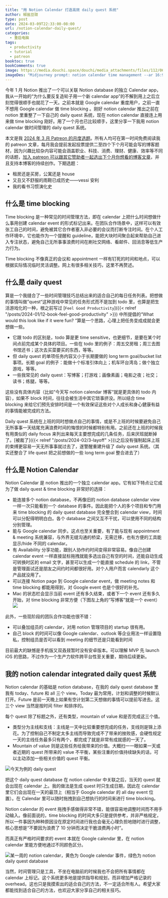 ```yaml
---
title: "用 Notion Calendar 打造高效 daily quest 系统"
author: 椒盐豆豉
type: post
date: 2024-03-09T22:33:00-08:00
url: /notion-calendar-daily-quest/
categories:
  - 重启电脑
tags:
  - productivity
  - tutorial
  - patreon
booktoc: true
bookComments: true
image: https://media.douchi.space/douchi/media_attachments/files/112/069/271/020/228/708/original/d21683dbf7e74fc9.png
imageDes: "Midjourney prompt: notion calendar time management --ar 16:9"
---
```


今年 1 月 Notion 推出了一个可以关联 Notion database 的独立 Calendar app，我从一开始的“为什么要反复造轮子用一个新 calendar app”的不解到用上之后立刻觉得很顺手也就花了一天。之前本就是 Google calendar 重度用户，之前一直不想用 Google calendar 做 time blocking 。刚好 notion calendar 推出之前在 notion 里重整了一下自己的 daily quest 系统，现在 notion calendar 直接连上用来做 time blocking 刚好。用了一个月也已比较顺手，这里分享一下我用 notion calendar 做时间管理的 daily quest 系统。

<!--more-->

本文是我 [2024 年 3 月 Patreon 的月度选题](https://www.patreon.com/posts/2024-nian-3-yue-97913966)。所有人均可在第一时间免费阅读我的 patreon 文章，每月我会提前发起投票提供二至四个下个月可能会写的博客题材，因为兴趣比较杂内容可能会涵盖职业、科技、消费、理财、健康、效率等不同的话题，[加入 patreon 可以跟其它赞助者一起选出下个月你想看的博客文章](https://www.patreon.com/posts/100083093)，并且支持本博客的持续创作。下期选题：
- 租房还是买房，公寓还是 house
- 又丑又不舒服的雨鞋已成历史——vessi 安利
- 我的看书习惯演化史

## 什么是 time blocking
Time blocking 是一种常见的时间管理方法，即在 calendar 上把什么时间想做什么事用创建 calendar event 的形式标记出来。在团队合作场景中，这样可以有效张工自己的时间，避免被其它合作者塞入非必要的会议而打断专注时间。在个人工作环境中，它也能作为一个提醒和 guideline，能把大块时间聚合起来帮助自己进入专注状态，避免自己无所事事浪费时间在刷社交网络、看邮件、回消息等低生产力行为。

Time blocking 不像真正的会议和 appointment 一样有钉死的时间和地点，可以根据实际情况临时灵活调整。网上有很多相关技巧，这里不再赘述。

## 什么是 daily quest
算是一个我缝合了一些时间管理技巧总结出来的适合自己的每日任务列表。把想做的事情叫做”quest“这种游戏中常见的任务形式而不是加到 todo 里，也算是把生活游戏化的一种，根之前写过 [`Feel Good Productivity`]({{< relref "/posts/2024-01/12-book-feel-good-productivity" >}}) 中所提倡的“What would this look like if it were fun? ”算是一个思路，心理上把任务变成成就会更想做一些。

- 它跟 todo 的区别是，todo 算是更 time sensitive，也更细节，是要在某个时间点前完成某个具体的项目。一些在 todo 里的例子：周五交房租；周三去图书馆还书；这次去买菜要买的东西，等等。
- 但 daily quest 的单项任务内容又小于长期要做的 long term goal/bucket list 事项。长期 goal 的例子：能做十个标准引体向上；机车环台湾岛；做个独立游戏，等等。
- 一些我常见的 daily quest：写博客；打游戏；画像素画；电影之夜；社交；读书；练腿，等等。

这些没有具体内容（比如“今天写 notion calendar 博客“就是更具体的 todo 内容），如果不 block 时间，往往会被生活中其它琐事挤没。所以结合 time blocking 来给它们预先安排时间是一个有效保证这些对个人成长和身心健康有益的事情能被完成的方法。

Daily quest 系统在上班的同时想做点自己的事情，或是不上班的时候要避免自己无所事事一天结尾充满浪费时间的悔恨的时候都特别有用。之前还在上班的时候我有用类似的 daily focus 来列出来每天主要想完成的几条任务，后来厌班就断掉了。[被裁了]({{< relref "/posts/2024-02/3-layoff" >}})之后没有强制起床上班的束缚更容易一天无所事事就过去了，遂警醒重建升级了 daily quest 系统。（其实还整合了 life quest 把之前想做的一些 long term goal 整合进去了）

## 什么是 Notion Calendar
Notion Calendar 是 notion 推出的一个独立 calendar app。它有如下特点让它成为了做 daily quest & time blocking 非常好的选择：
- 能连接多个 notion database，不再像旧的 notion database calendar view 一样一次只能看到一个 database 的事件。因此能把个人的多个项目和专门用来 time blocking 的 daily quest database 完全整合到 calendar view，时间可以分配得明明白白。各个 database 之间又互不干扰，可以使用不同的结构分别管理。
- 能与 Google calendar 同步。这点也至关重要，有了能与现有 appointment & meeting 系统兼容，与外界无缝沟通的桥梁，无需迁移，也有方便的工具能显示/hide 不同的 calendar。
- 有 Availability 分享功能，跟别人协作约时间变得非常容易。像自己创建 calendar event 一样直接鼠标拖拽就能多选出自己有空的时间，还能自动生成可转换时区的 email 文字，甚至可以生成一个能直接 schedule 的 link，不管是管理面试还是朋友之间约时间都很好用。对个人用户而言 calendarly 这个产品就没用了。
- 可以连接 Notion page 到 Google calendar event，做 meeting notes 和 time blocking 都能用得到，对 Google event 也是个很好的补充。
- Mac 的状态栏会显示当前 event 还有多久结束，或者下一个 event 还有多久开始，对 time blocking 非常方便（下图左上角的“写博客”就是一个 event）
![](https://media.douchi.space/douchi/media_attachments/files/112/069/587/018/850/936/original/d3fe853ec735039c.png)

此外，一些现阶段的团队合作功能也很不错：
- 可以叠加组员的 calendar，对用 notion 管理项目的 startup 很有用。
- 自己 block 的时间可以像 Google calendar、outlook 等企业用法一样设置隐私，控制组员是否可以看到 meeting 的细节还是只能看到时间

目前最大的缺憾是手机版又双叒叕暂时没有安卓版本。可以理解 MVP 先 launch iOS 的思路，不过作为一个生产力软件跨平台性至关重要，期待后续更新。

## 我的 notion calendar integrated daily quest 系统
Notion calendar 的基础是 notion database，在我的 daily quest database 里我有 today、future 和 all 三个 view。Today 最为常用，计划和调整的时候默认打开。Future 是前一天晚上如果有空计划第二天想做的事情可以提前写进去。这三个 view 当然是按时间 filter 和排序的。

每个 quest 除了标题之外，还有类型，mountain of value 和是否完成这三个值。
- 类型分为主线和支线：主线是一天中比较重要想完成的任务，支线则是锦上添花。为了控制自己不制定太多主线而导致完成不了带来的挫败感，会硬性规定一天的主线任务最多只有两个，都完成了就是非常有成就感的一天了。
- Mountain of value 则是这些任务给我带来的价值。大概扫一一眼如果一天或者近期的 quest 所带来的 value 不平衡，某些注重的价值持续缺失的话，可以主动添加一些相关价值的 quest 平衡。

![今天为例的 daily quest](https://media.douchi.space/douchi/media_attachments/files/112/069/884/335/466/788/original/2f380c56f5bf492a.png)

把这个 daily quest database 在 notion calendar 中关联之后，当天的 quest 就会出现在 calendar 上。我的做法是生成 quest 时只生成日期，因此在 calendar 里它们会出现在一天的最顶上（相当于 Google calendar 的 all day event 位置）。在 Calendar 里可以随时拖拽到自己想执行的时间来进行 time blocking。

Notion calendar 的 event 拖拽手感做得非常不错，能很容易地调整时间而不用手动输入。像前面说的，time blocking 的时间大多只是提供参考，并非严格规定，所以一件事因为种种原因没在原定时间进行我也会毫无心理负担地随时进行调整，核心思想是“不要因为浪费了 10 分钟而决定干脆浪费两小时”。

而真正有严格时间要求的 event 本就在 Google calendar 里，在 notion calendar 里能方便地通过不同颜色区分。

![某一周的 notion calendar，黄色为 Google calendar 事件，绿色为 notion daily quest database](https://media.douchi.space/douchi/media_attachments/files/112/069/809/249/353/212/original/152cce41cc782225.png)

当然，时间管理只是工具，不坐在电脑前的时候我也不会把所有事情都在 calendar 上标记。这个系统更多地是提供指导和规划，而非增加严格记录的 overhead。这也只是我摸索出的适合自己的方法，不一定适合所有人。希望大家都能找到适合自己的方法，也欢迎大家分享自己的相关技巧。